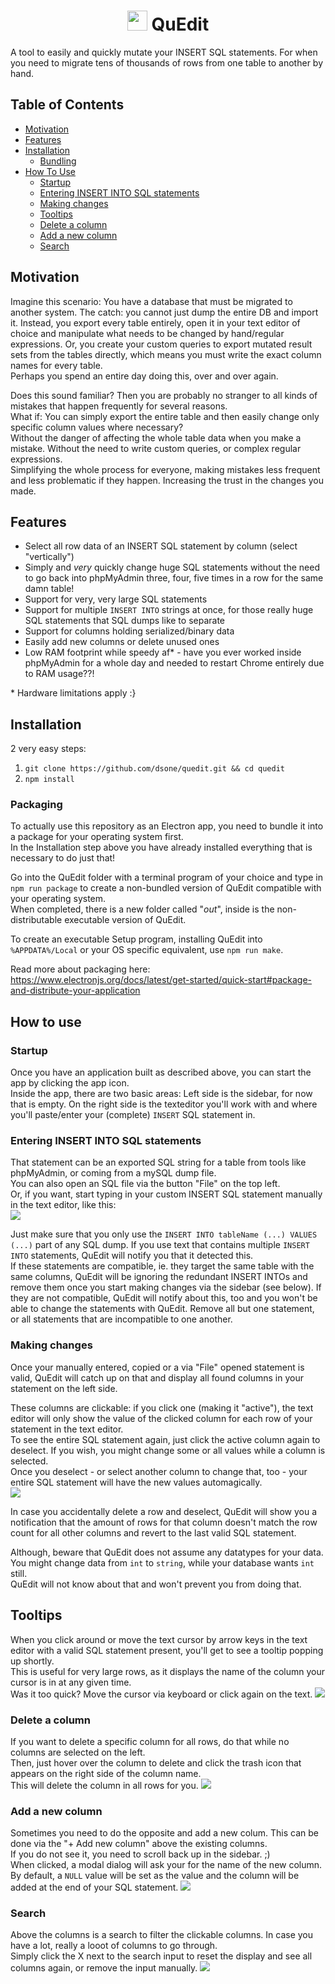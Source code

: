 <h1 align="center">
	<a href="https://github.com/dsone/quedit.git" target="_blank" rel="noopener noreferrer"><img src="src/img/logo.png?raw=true" width="32px"/></a> QuEdit
</h1>

A tool to easily and quickly mutate your INSERT SQL statements. For when you need to migrate tens of thousands of rows from one table to another by hand.

## Table of Contents
- [Motivation](#motivation)
- [Features](#features)
- [Installation](#installation)
    - [Bundling](#bundling)
- [How To Use](#how-to-use)
    - [Startup](#startup)
    - [Entering INSERT INTO SQL statements](#entering-insert-into-sql-statements)
    - [Making changes](#making-changes)
    - [Tooltips](#tooltips)
    - [Delete a column](#delete-a-column)
    - [Add a new column](#add-a-new-column)
    - [Search](#search)

## Motivation
Imagine this scenario: You have a database that must be migrated to another system. The catch: you cannot just dump the entire DB and import it. 
Instead, you export every table entirely, open it in your text editor of choice and manipulate what needs to be changed by hand/regular expressions. 
Or, you create your custom queries to export mutated result sets from the tables directly, which means you must write the exact column names for every table.  
Perhaps you spend an entire day doing this, over and over again.  
  
Does this sound familiar? Then you are probably no stranger to all kinds of mistakes that happen frequently for several reasons.  
What if: You can simply export the entire table and then easily change only specific column values where necessary?  
Without the danger of affecting the whole table data when you make a mistake. Without the need to write custom queries, or complex regular expressions.  
Simplifying the whole process for everyone, making mistakes less frequent and less problematic if they happen. Increasing the trust in the changes you made.

## Features
- Select all row data of an INSERT SQL statement by column (select "vertically")
- Simply and _very_ quickly change huge SQL statements without the need to go back into phpMyAdmin three, four, five times in a row for the same damn table!
- Support for very, very large SQL statements
- Support for multiple `INSERT INTO` strings at once, for those really huge SQL statements that SQL dumps like to separate
- Support for columns holding serialized/binary data
- Easily add new columns or delete unused ones
- Low RAM footprint while speedy af* - have you ever worked inside phpMyAdmin for a whole day and needed to restart Chrome entirely due to RAM usage??!

\* Hardware limitations apply :} 

## Installation
2 very easy steps:
1. `git clone https://github.com/dsone/quedit.git && cd quedit`
2. `npm install`

### Packaging
To actually use this repository as an Electron app, you need to bundle it into a package for your operating system first.  
In the Installation step above you have already installed everything that is necessary to do just that!  
  
Go into the QuEdit folder with a terminal program of your choice and type in `npm run package` to create a non-bundled version of QuEdit compatible with your operating system.  
When completed, there is a new folder called "_out_", inside is the non-distributable executable version of QuEdit.  
  
To create an executable Setup program, installing QuEdit into `%APPDATA%/Local` or your OS specific equivalent, use `npm run make`. 
  
Read more about packaging here:
https://www.electronjs.org/docs/latest/get-started/quick-start#package-and-distribute-your-application

## How to use

### Startup
Once you have an application built as described above, you can start the app by clicking the app icon.  
Inside the app, there are two basic areas: Left side is the sidebar, for now that is empty.
On the right side is the texteditor you'll work with and where you'll paste/enter your (complete) `INSERT` SQL statement in.
  
### Entering INSERT INTO SQL statements
That statement can be an exported SQL string for a table from tools like phpMyAdmin, or coming from a mySQL dump file.  
You can also open an SQL file via the button "File" on the top left.  
Or, if you want, start typing in your custom INSERT SQL statement manually in the text editor, like this:  
<img src="./src/img/manual_input.gif" />
  

Just make sure that you only use the `INSERT INTO tableName (...) VALUES (...)` part of any SQL dump. If you use text that contains multiple `INSERT INTO` statements, QuEdit will notify you that it detected this.  
If these statements are compatible, ie. they target the same table with the same columns, QuEdit will be ignoring the redundant INSERT INTOs and remove them once you start making changes via the sidebar (see below). If they are not compatible, QuEdit will notify about this, too and you won't be able to change the statements with QuEdit. Remove all but one statement, or all statements that are incompatible to one another.
  
### Making changes
Once your manually entered, copied or a via "File" opened statement is valid, QuEdit will catch up on that and display all found columns in your statement on the left side.  
  
These columns are clickable: if you click one (making it "active"), the text editor will only show the value of the clicked column for each row of your statement in the text editor.  
To see the entire SQL statement again, just click the active column again to deselect. If you wish, you might change some or all values while a column is selected.  
Once you deselect - or select another column to change that, too - your entire SQL statement will have the new values automagically.  
<img src="./src/img/edit.gif" />
  
In case you accidentally delete a row and deselect, QuEdit will show you a notification that the amount of rows for that column doesn't match the row count for all other columns and revert to the last valid SQL statement.  
  
Although, beware that QuEdit does not assume any datatypes for your data. You might change data from `int` to `string`, while your database wants `int` still.  
QuEdit will not know about that and won't prevent you from doing that.


## Tooltips
When you click around or move the text cursor by arrow keys in the text editor with a valid SQL statement present, you'll get to see a tooltip popping up shortly.  
This is useful for very large rows, as it displays the name of the column your cursor is in at any given time.  
Was it too quick? Move the cursor via keyboard or click again on the text.
<img src="./src/img/tool_tip.gif" />

### Delete a column
If you want to delete a specific column for all rows, do that while no columns are selected on the left.  
Then, just hover over the column to delete and click the trash icon that appears on the right side of the column name.  
This will delete the column in all rows for you.
<img src="./src/img/remove_column.gif" />

### Add a new column
Sometimes you need to do the opposite and add a new colum. This can be done via the "+ Add new column" above the existing columns.  
If you do not see it, you need to scroll back up in the sidebar. ;)  
When clicked, a modal dialog will ask your for the name of the new column. By default, a `NULL` value will be set as the value and the column will be added at the end of your SQL statement.
<img src="./src/img/add_column.gif" />

### Search
Above the columns is a search to filter the clickable columns. In case you have a lot, really a looot of columns to go through.  
Simply click the X next to the search input to reset the display and see all columns again, or remove the input manually.
<img src="./src/img/search.gif" />
